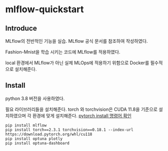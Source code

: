 # mlflow-quickstart

## Introduce
MLflow의 전반적인 기능을 실습. MLflow 공식 문서를 참조하여 작성하였다.

Fashion-Mnist을 학습 시키는 코드에 MLflow를 적용하였다.

local 환경에서 MLflow가 아닌 실제 MLOps에 적용하기 위함으로 Docker를 필수적으로 설치해준다.

## Install
python 3.8 버전을 사용하였다.

필요 라이브러리들을 설치해준다. torch 와 torchvision은 CUDA 11.8을 기준으로 설치하였으며 각 환경에 맞게 설치해준다.
[pytorch install 명령어 확인](https://pytorch.org/get-started/previous-versions/)


```shell
pip install mlflow
pip install torch==2.3.1 torchvision==0.18.1 --index-url https://download.pytorch.org/whl/cu118
pip install optuna plotly
pip install optuna-dashboard
```

